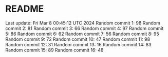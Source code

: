 # README

Last update: Fri Mar  8 00:45:12 UTC 2024
Random commit 1: 98
Random commit 2: 81
Random commit 3: 66
Random commit 4: 97
Random commit 5: 86
Random commit 6: 62
Random commit 7: 56
Random commit 8: 95
Random commit 9: 72
Random commit 10: 47
Random commit 11: 98
Random commit 12: 31
Random commit 13: 16
Random commit 14: 83
Random commit 15: 89
Random commit 16: 48
